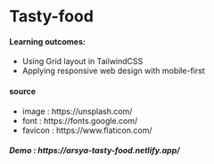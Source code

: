# Tasty-food

  <h4>Learning outcomes:</h4>
    <ul>
      <li>Using Grid layout in TailwindCSS</li>
      <li>Applying responsive web design with mobile-first</li>
    </ul>
 
 <h4>source</h4>
    <ul>
      <li>image : https://unsplash.com/</li>
      <li>font : https://fonts.google.com/</li>
      <li>favicon : https://www.flaticon.com/</li>
    </ul> 
 
 <h5>Demo : https://arsya-tasty-food.netlify.app/</h5>
